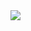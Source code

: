  <img src="https://img.shields.io/badge/python3-F7DF1E?style=for-the-badge&logo=javascript&logoColor=white">
